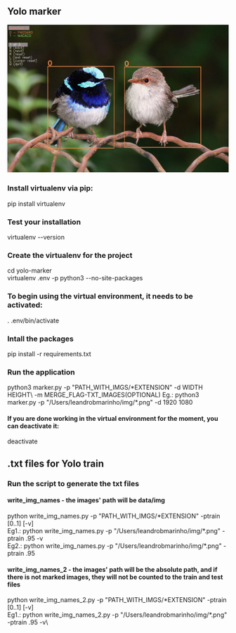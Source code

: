 ## Yolo marker

![screenshot](./screen.png)

### Install virtualenv via pip:
pip install virtualenv

### Test your installation
virtualenv --version



### Create the virtualenv for the project
cd yolo-marker\
virtualenv .env -p python3 --no-site-packages

### To begin using the virtual environment, it needs to be activated:
. .env/bin/activate

### Intall the packages
pip install -r requirements.txt

### Run the application
python3 marker.py -p \"PATH_WITH_IMGS/*EXTENSION\" -d WIDTH HEIGHT\ -m MERGE_FLAG-TXT_IMAGES(OPTIONAL)
Eg.:  python3 marker.py -p \"/Users/leandrobmarinho/img/\*.png\" -d 1920 1080

#### If you are done working in the virtual environment for the moment, you can deactivate it:
deactivate


## .txt files for Yolo train

### Run the script to generate the txt files
#### write_img_names - the images' path will be data/img
python write_img_names.py -p \"PATH_WITH_IMGS/*EXTENSION\" -ptrain [0..1] [-v]\
Eg1.: python write_img_names.py -p \"/Users/leandrobmarinho/img/\*.png\" -ptrain .95 -v\
Eg2.: python write_img_names.py -p \"/Users/leandrobmarinho/img/\*.png\" -ptrain .95

#### write_img_names_2 - the images' path will be the absolute path, and if there is not marked images, they will not be counted to the train and test files
python write_img_names_2.py -p \"PATH_WITH_IMGS/*EXTENSION\" -ptrain [0..1] [-v]\
Eg1.: python write_img_names_2.py -p \"/Users/leandrobmarinho/img/\*.png\" -ptrain .95 -v\
